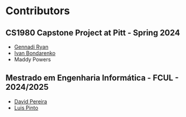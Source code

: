 # Contributors

## CS1980 Capstone Project at Pitt - Spring 2024
* [Gennadi Ryan](mailto:gennadiryan@gmail.com)
* [Ivan Bondarenko](mailto:ivanbonddev@gmail.com)
* Maddy Powers

## Mestrado em Engenharia Informática - FCUL - 2024/2025
* [David Pereira](mailto:davidpereira.pereira4@gmail.com)
* [Luis Pinto](mailto:)